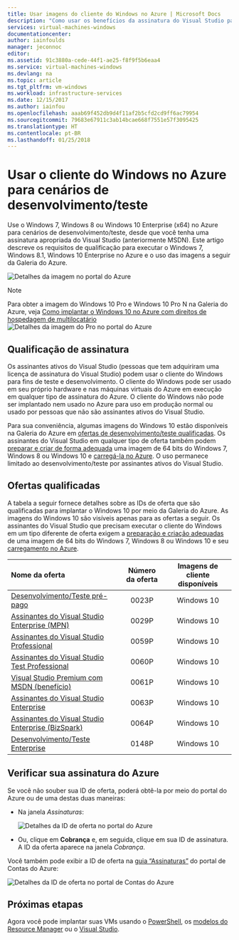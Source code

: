 ```yaml
---
title: Usar imagens do cliente do Windows no Azure | Microsoft Docs
description: "Como usar os benefícios da assinatura do Visual Studio para implantar o Windows 7, Windows 8 ou Windows 10 no Azure em cenários de desenvolvimento/teste"
services: virtual-machines-windows
documentationcenter: 
author: iainfoulds
manager: jeconnoc
editor: 
ms.assetid: 91c3880a-cede-44f1-ae25-f8f9f5b6eaa4
ms.service: virtual-machines-windows
ms.devlang: na
ms.topic: article
ms.tgt_pltfrm: vm-windows
ms.workload: infrastructure-services
ms.date: 12/15/2017
ms.author: iainfou
ms.openlocfilehash: aaab69f452db9d4f11af2b5cfd2cd9ff6ac79954
ms.sourcegitcommit: 79683e67911c3ab14bcae668f7551e57f3095425
ms.translationtype: HT
ms.contentlocale: pt-BR
ms.lasthandoff: 01/25/2018
---
```

# <a name="use-windows-client-in-azure-for-devtest-scenarios"></a>Usar o cliente do Windows no Azure para cenários de desenvolvimento/teste
Use o Windows 7, Windows 8 ou Windows 10 Enterprise (x64) no Azure para cenários de desenvolvimento/teste, desde que você tenha uma assinatura apropriada do Visual Studio (anteriormente MSDN). Este artigo descreve os requisitos de qualificação para executar o Windows 7, Windows 8.1, Windows 10 Enterprise no Azure e o uso das imagens a seguir da Galeria do Azure.

![Detalhes da imagem no portal do Azure](./media/client-images/windows-client-msdn-images.png) 

> [!NOTE]
> Para obter a imagem do Windows 10 Pro e Windows 10 Pro N na Galeria do Azure, veja [Como implantar o Windows 10 no Azure com direitos de hospedagem de multilocatário](windows-desktop-multitenant-hosting-deployment.md)
>![Detalhes da imagem do Pro no portal do Azure](./media/client-images/windows-client-pro-images.png) 
>

## <a name="subscription-eligibility"></a>Qualificação de assinatura
Os assinantes ativos do Visual Studio (pessoas que tem adquiriram uma licença de assinatura do Visual Studio) podem usar o cliente do Windows para fins de teste e desenvolvimento. O cliente do Windows pode ser usado em seu próprio hardware e nas máquinas virtuais do Azure em execução em qualquer tipo de assinatura do Azure. O cliente do Windows não pode ser implantado nem usado no Azure para uso em produção normal ou usado por pessoas que não são assinantes ativos do Visual Studio.

Para sua conveniência, algumas imagens do Windows 10 estão disponíveis na Galeria do Azure em [ofertas de desenvolvimento/teste qualificadas](#eligible-offers). Os assinantes do Visual Studio em qualquer tipo de oferta também podem [preparar e criar de forma adequada](prepare-for-upload-vhd-image.md) uma imagem de 64 bits do Windows 7, Windows 8 ou Windows 10 e [carregá-la no Azure](upload-generalized-managed.md). O uso permanece limitado ao desenvolvimento/teste por assinantes ativos do Visual Studio.

## <a name="eligible-offers"></a>Ofertas qualificadas
A tabela a seguir fornece detalhes sobre as IDs de oferta que são qualificadas para implantar o Windows 10 por meio da Galeria do Azure. As imagens do Windows 10 são visíveis apenas para as ofertas a seguir. Os assinantes do Visual Studio que precisam executar o cliente do Windows em um tipo diferente de oferta exigem a [preparação e criação adequadas](prepare-for-upload-vhd-image.md) de uma imagem de 64 bits do Windows 7, Windows 8 ou Windows 10 e seu [carregamento no Azure](upload-generalized-managed.md).

| Nome da oferta | Número da oferta | Imagens de cliente disponíveis |
|:--- |:---:|:---:|
| [Desenvolvimento/Teste pré-pago](https://azure.microsoft.com/offers/ms-azr-0023p/) |0023P |Windows 10 |
| [Assinantes do Visual Studio Enterprise (MPN)](https://azure.microsoft.com/offers/ms-azr-0029p/) |0029P |Windows 10 |
| [Assinantes do Visual Studio Professional](https://azure.microsoft.com/offers/ms-azr-0059p/) |0059P |Windows 10 |
| [Assinantes do Visual Studio Test Professional](https://azure.microsoft.com/offers/ms-azr-0060p/) |0060P |Windows 10 |
| [Visual Studio Premium com MSDN (benefício)](https://azure.microsoft.com/offers/ms-azr-0061p/) |0061P |Windows 10 |
| [Assinantes do Visual Studio Enterprise](https://azure.microsoft.com/offers/ms-azr-0063p/) |0063P |Windows 10 |
| [Assinantes do Visual Studio Enterprise (BizSpark)](https://azure.microsoft.com/offers/ms-azr-0064p/) |0064P |Windows 10 |
| [Desenvolvimento/Teste Enterprise](https://azure.microsoft.com/ofers/ms-azr-0148p/) |0148P |Windows 10 |

## <a name="check-your-azure-subscription"></a>Verificar sua assinatura do Azure
Se você não souber sua ID de oferta, poderá obtê-la por meio do portal do Azure ou de uma destas duas maneiras:  

- Na janela *Assinaturas*:

  ![Detalhes da ID de oferta no portal do Azure](./media/client-images/offer-id-azure-portal.png) 

- Ou, clique em **Cobrança** e, em seguida, clique em sua ID de assinatura. A ID da oferta aparece na janela *Cobrança*.

Você também pode exibir a ID de oferta na [guia “Assinaturas”](http://account.windowsazure.com/Subscriptions) do portal de Contas do Azure:

![Detalhes da ID de oferta no portal de Contas do Azure](./media/client-images/offer-id-azure-account-portal.png) 

## <a name="next-steps"></a>Próximas etapas
Agora você pode implantar suas VMs usando o [PowerShell](quick-create-powershell.md), os [modelos do Resource Manager](ps-template.md) ou o [Visual Studio](../../vs-azure-tools-resource-groups-deployment-projects-create-deploy.md).


